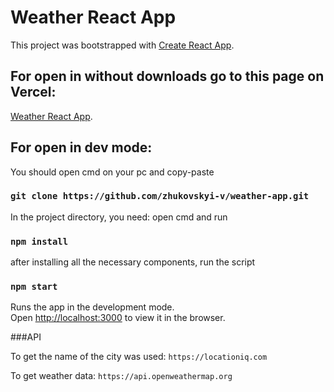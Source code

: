 # Weather React App

This project was bootstrapped with [Create React App](https://github.com/facebook/create-react-app).
## For open in without downloads go to this page on Vercel:
 [Weather React App](https://weather-app-drab.vercel.app/).

## For open in dev mode:
You should open cmd on your pc and copy-paste 
### `git clone https://github.com/zhukovskyi-v/weather-app.git`
In the project directory, you need:
open cmd and run 
### `npm install`

after installing all the necessary components, run the script 
### `npm start`

Runs the app in the development mode.\
Open [http://localhost:3000](http://localhost:3000) to view it in the browser.

###API

To get the name of the city was used:  `https://locationiq.com`

To get weather data: 
`https://api.openweathermap.org`


